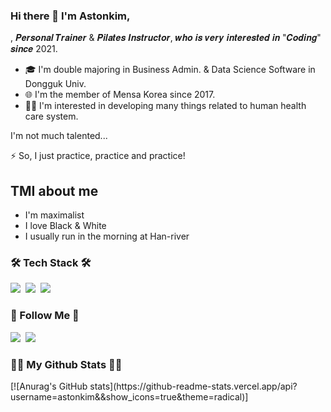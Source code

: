 ### Hi there 👋  I'm Astonkim,  

, 𝑷𝒆𝒓𝒔𝒐𝒏𝒂𝒍 𝑻𝒓𝒂𝒊𝒏𝒆𝒓 & 𝑷𝒊𝒍𝒂𝒕𝒆𝒔 𝑰𝒏𝒔𝒕𝒓𝒖𝒄𝒕𝒐𝒓, 𝒘𝒉𝒐 𝒊𝒔 𝒗𝒆𝒓𝒚 𝒊𝒏𝒕𝒆𝒓𝒆𝒔𝒕𝒆𝒅 𝒊𝒏 "𝑪𝒐𝒅𝒊𝒏𝒈" 𝒔𝒊𝒏𝒄𝒆 2021.

- 🎓 I'm double majoring in Business Admin. & Data Science Software in Dongguk Univ.
- 🌐 I'm the member of Mensa Korea since 2017.
- 🧑‍💻 I'm interested in developing many things related to human health care system.

I'm not much talented...

⚡️ So, I just practice, practice and practice!

## TMI about me
- I'm maximalist
- I love Black & White
- I usually run in the morning at Han-river


<h3>🛠 Tech Stack 🛠</h3>
<p>
  <img src="https://img.shields.io/badge/Python-3766AB?style=flat-square&logo=Python&logoColor=white"/></a>&nbsp 
  <img src="https://img.shields.io/badge/Javascript-ffb13b?style=flat-square&logo=javascript&logoColor=white"/></a>&nbsp
  <img src="https://img.shields.io/badge/HTML5-E34F26?style=flat-square&logo=HTML5&logoColor=white"/></a>&nbsp
</p>

<h3>🌈 Follow Me 🌈</h3>
<p>
  <a href="https://www.instagram.com/skykim__fit/"><img src="https://img.shields.io/badge/Instagram-E4405F?style=flat-square&logo=Instagram&logoColor=white&link=https://www.instagram.com/skykim__fit/"/></a>&nbsp
  <a href="mailto:knm9907@dgu.ac.kr"><img src="https://img.shields.io/badge/Gmail-d14836?style=flat-square&logo=Gmail&logoColor=white&link=knm9907@dgu.ac.kr"/></a>
</p>


<h3>👩‍💻 My Github Stats 👩‍💻</h3>
<div>
[![Anurag's GitHub stats](https://github-readme-stats.vercel.app/api?username=astonkim&&show_icons=true&theme=radical)]
</div>
